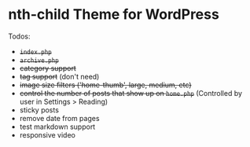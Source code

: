 # nth-child Theme for WordPress

Todos:

- <s>`index.php`</s>
- <s>`archive.php`</s>
- <s>category support</s>
- <s>tag support</s> (don't need)
- <s>image size filters ('home-thumb', large, medium, etc)</s>
- <s>control the number of posts that show up on `home.php`</s> (Controlled by user in Settings > Reading)
- sticky posts
- remove date from pages
- test markdown support
- responsive video